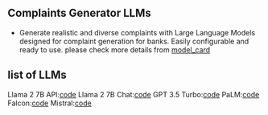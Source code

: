 ## Complaints Generator LLMs
* Generate realistic and diverse complaints with Large Language Models designed for complaint generation for banks. Easily configurable and ready to use. please check more details from [model_card](https://github.com/stephvp1172/wells_fargo/)

## list of LLMs

Llama 2 7B API:[code](wells_fargo)
Llama 2 7B Chat:[code](wells_fargo)
GPT 3.5 Turbo:[code](wells_fargo)
PaLM:[code](wells_fargo)
Falcon:[code](wells_fargo)
Mistral:[code](wells_fargo) 

